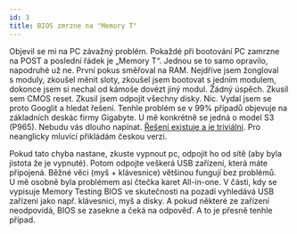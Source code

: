 ```yaml
---
id: 3
title: BIOS zmrzne na "Memory T"
---
```

<p>Objevil se mi na PC závažný problém. Pokaždé při bootování PC zamrzne na POST a poslední řádek je „Memory T“. Jednou se to samo opravilo, napodruhé už ne. První pokus směřoval na RAM. Nejdříve jsem žongloval s moduly, zkoušel měnit sloty, zkoušel jsem bootovat s jedním modulem, dokonce jsem si nechal od kámoše dovézt jiný modul. Žádný úspěch. Zkusil sem CMOS reset. Zkusil jsem odpojit všechny disky. Nic. Vydal jsem se proto Googlit a hledat řešení. Tenhle problém se v 99% případů objevuje na základních deskác firmy Gigabyte. U mě konkrétně se jedná o model S3 (P965). Nebudu vás dlouho napínat. <a href="http://whrl.pl/RbE0Tb" target="_blank">Řešení existuje a je triviální</a>. Pro neanglicky mluvící přikládám českou verzi.</p>
<p>Pokud tato chyba nastane, zkuste vypnout pc, odpojit ho od sítě (aby byla jistota že je vypnuté). Potom odpojte veškerá USB zařízení, která máte připojená. Běžné věci (myš + klávesnice) většinou fungují bez problémů. U mě osobně byla problémem asi čtečka karet All-in-one. V části, kdy se vypisuje Memory Testing BIOS ve skutečnosti na pozadí vyhledává USB zařízení jako např. klávesnici, myš a disky. A pokud některé ze zařízení neodpovídá, BIOS se zasekne a čeká na odpověď. A to je přesně tenhle případ.</p>
